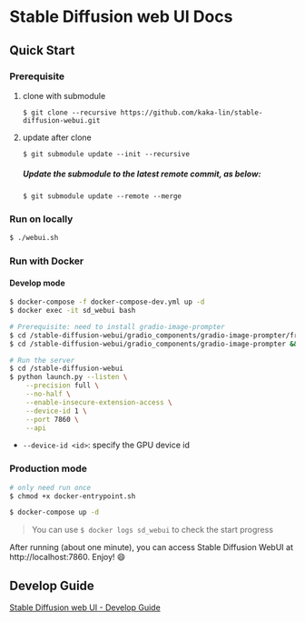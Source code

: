 # Stable Diffusion web UI Docs

## Quick Start

### Prerequisite

1. clone with submodule

    ```
    $ git clone --recursive https://github.com/kaka-lin/stable-diffusion-webui.git
    ```

2. update after clone

    ```
    $ git submodule update --init --recursive
    ```

    ##### Update the submodule to the latest remote commit, as below:

    ```
    $ git submodule update --remote --merge
    ```

### Run on locally

```sh
$ ./webui.sh   
```

### Run with Docker

#### Develop mode

```sh
$ docker-compose -f docker-compose-dev.yml up -d
$ docker exec -it sd_webui bash

# Prerequisite: need to install gradio-image-prompter
$ cd /stable-diffusion-webui/gradio_components/gradio-image-prompter/frontend && npm install
$ cd /stable-diffusion-webui/gradio_components/gradio-image-prompter && npm install && gradio cc install

# Run the server
$ cd /stable-diffusion-webui
$ python launch.py --listen \
    --precision full \
    --no-half \
    --enable-insecure-extension-access \
    --device-id 1 \
    --port 7860 \
    --api
```
- `--device-id <id>`: specify the GPU device id

### Production mode

```sh
# only need run once
$ chmod +x docker-entrypoint.sh 

$ docker-compose up -d
```

> You can use ```$ docker logs sd_webui``` to check the start progress

After running (about one minute), you can access Stable Diffusion WebUI at http://localhost:7860. Enjoy! 😄

## Develop Guide

[Stable Diffusion web UI - Develop Guide](./develop.md)
